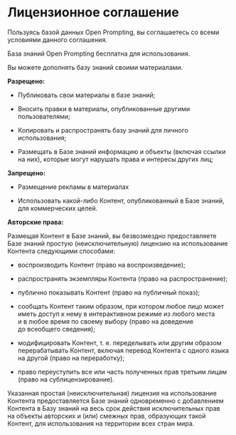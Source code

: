 # Лицензионное соглашение

Пользуясь базой данных Open Prompting, вы соглашаетесь со всеми условиями данного соглашения.

База знаний Open Prompting бесплатна для использования.

Вы можете дополнять базу знаний своими материалами.

**Разрещено:**

 * Публиковать свои материалы в базе знаний;

 * Вносить правки в материалы, опубликованные другими пользователями;

 * Копировать и распространять базу знаний для личного использования;

 * Размещать в Базе знаний информацию и объекты (включая ссылки на них), которые могут нарушать права и интересы других лиц;

**Запрещено:**

 * Размещение рекламы в материалах

 * Использовать какой-либо Контент, опубликованный в Базе знаний, для коммерческих целей.

**Авторские права:**

Размещая Контент в Базе знаний, вы безвозмездно предоставляете Базе знаний простую (неисключительную) лицензию на использование Контента следующими способами:

  * воспроизводить Контент (право на воспроизведение);

  * распространять экземпляры Контента (право на распространение);

  * публично показывать Контент (право на публичный показ);

  * сообщать Контент таким образом, при котором любое лицо может иметь доступ к нему в интерактивном режиме из любого места и в любое время по своему выбору (право на доведение до всеобщего сведения);

  * модифицировать Контент, т. е. переделывать или другим образом перерабатывать Контент, включая перевод Контента с одного языка на другой (право на переработку);

  * право переуступить все или часть полученных прав третьим лицам (право на сублицензирование).

Указанная простая (неисключительная) лицензия на использование Контента предоставляется Базе знаний одновременно с добавлением Контента в Базу знаний на весь срок действия исключительных прав на объекты авторских и (или) смежных прав, образующих такой Контент, для использования на территории всех стран мира.
